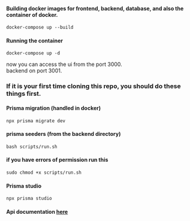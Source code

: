 #### Building docker images for frontend, backend, database, and also the container of docker.
```
docker-compose up --build
```
#### Running the container
```
docker-compose up -d
```
now you can access the ui from the port 3000.
<br/>
backend on port 3001.

### If it is your first time cloning this repo, you should do these things first.
#### Prisma migration (handled in docker)
```
npx prisma migrate dev
```
#### prisma seeders (from the backend directory) 
```
bash scripts/run.sh
```
#### if you have errors of permission run this
```
sudo chmod +x scripts/run.sh
```
#### Prisma studio
```
npx prisma studio
```

#### Api documentation <a href="https://documenter.getpostman.com/view/18846553/2s9YsGhYje">here</a>